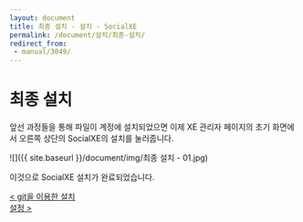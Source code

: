 ```yaml
---
layout: document
title: 최종 설치 - 설치 - SocialXE
permalink: /document/설치/최종-설치/
redirect_from:
 - manual/3049/
---
```

# 최종 설치

앞선 과정들을 통해 파일이 계정에 설치되었으면 이제 XE 관리자 페이지의 초기 화면에서 오른쪽 상단의 SocialXE의 설치를 눌러줍니다.

![]({{ site.baseurl }}/document/img/최종 설치 - 01.jpg)

이것으로 SocialXE 설치가 완료되었습니다.

<div class="pull-left">
	<a class="btn btn-default" href="../git을-이용한-설치/">< git을 이용한 설치</a>
</div>

<div class="pull-right">
	<a class="btn btn-default" href="../../설정/">설정 ></a>
</div>

<script>
	set_pills('toc_3-4');
</script>